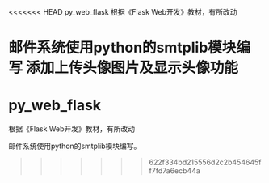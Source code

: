 <<<<<<< HEAD
py_web_flask
根据《Flask Web开发》教材，有所改动

邮件系统使用python的smtplib模块编写
添加上传头像图片及显示头像功能
=======
# py_web_flask

根据《Flask Web开发》教材，有所改动

邮件系统使用python的smtplib模块编写。

>>>>>>> 622f334bd215556d2c2b454645ff7fd7a6ecb44a
